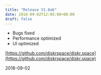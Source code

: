 ```yaml
---
title: "Release V1.0a6"
date: 2018-09-02T12:05:00+08:00
draft: false
---
```


* Bugs fixed
* Performance optimized
* UI optimized

[https://github.com/diskrspace/diskr.space](https://github.com/diskrspace/diskr.space)

2018-09-02

